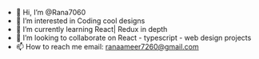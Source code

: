 - 👋 Hi, I’m @Rana7060
- 👀 I’m interested in Coding cool designs
- 🌱 I’m currently learning React| Redux in depth
- 💞️ I’m looking to collaborate on React - typescript - web design projects
- 📫 How to reach me email: ranaameer7260@gmail.com

<!---
Rana7060/Rana7060 is a ✨ special ✨ repository because its `README.md` (this file) appears on your GitHub profile.
You can click the Preview link to take a look at your changes.
--->
